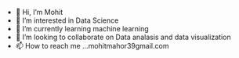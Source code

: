 - 👋 Hi, I’m Mohit
- 👀 I’m interested in Data Science
- 🌱 I’m currently learning machine learning
- 💞️ I’m looking to collaborate on Data analasis and data visualization
- 📫 How to reach me ...mohitmahor39gmail.com

<!---
MohitMahor39/MohitMahor39 is a ✨ special ✨ repository because its `README.md` (this file) appears on your GitHub profile.
You can click the Preview link to take a look at your changes.
--->
